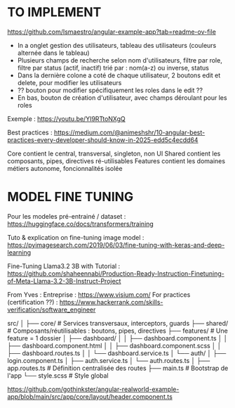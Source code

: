 # TO IMPLEMENT

https://github.com/Ismaestro/angular-example-app?tab=readme-ov-file

- In a onglet gestion des utilisateurs, tableau des utilisateurs (couleurs alternée dans le tableau)
- Plusieurs champs de 
    recherche selon nom d'utilisateurs,
    filtre par role,
    filtre par status (actif, inactif)
    trié par : nom(a-z) ou inverse, status
- Dans la dernière colone a coté de chaque utilisateur, 2 boutons edit et delete, pour modifier les utilisateurs
- ?? bouton pour modifier spécifiquement les roles dans le edit ??
- En bas, bouton de création d'utilisateur, avec champs déroulant pour les roles

Exemple : https://youtu.be/YI9RTtoNXgQ

Best practices : https://medium.com/@animeshshr/10-angular-best-practices-every-developer-should-know-in-2025-edd5c4ecdd64

Core contient le central, transversal, singleton, non UI
Shared contient les composants, pipes, directives ré-utilisables
Features contient les domaines métiers autonome, foncionnalités isolée



# MODEL FINE TUNING

Pour les modeles pré-entrainé / dataset : https://huggingface.co/docs/transformers/training

Tuto & explication on fine-tuning image model : https://pyimagesearch.com/2019/06/03/fine-tuning-with-keras-and-deep-learning

Fine-Tuning Llama3.2 3B with Tutorial : https://github.com/shaheennabi/Production-Ready-Instruction-Finetuning-of-Meta-Llama-3.2-3B-Instruct-Project

From Yves :
    Entreprise : https://www.visium.com/
    For practices (certification ??) : https://www.hackerrank.com/skills-verification/software_engineer


src/
│
├── core/              # Services transversaux, interceptors, guards
├── shared/            # Composants/réutilisables : boutons, pipes, directives
├── features/          # Une feature = 1 dossier
│   ├── dashboard/
│   │   ├── dashboard.component.ts
│   │   ├── dashboard.component.html
│   │   ├── dashboard.component.scss
│   │   ├── dashboard.routes.ts
│   │   └── dashboard.service.ts
│   └── auth/
│       ├── login.component.ts
│       ├── auth.service.ts
│       └── auth.routes.ts
│
├── app.routes.ts      # Définition centralisée des routes
├── main.ts            # Bootstrap de l'app
└── style.scss         # Style global


https://github.com/gothinkster/angular-realworld-example-app/blob/main/src/app/core/layout/header.component.ts